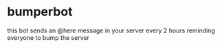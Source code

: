 # bumperbot

this bot sends an @here message in your server every 2 hours reminding everyone to bump the server
